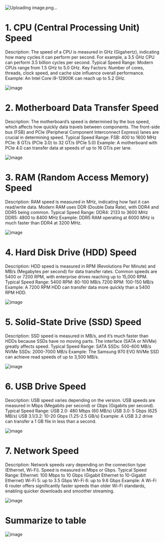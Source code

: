 ![Uploading image.png…]()


# 1. CPU (Central Processing Unit) Speed

Description: The speed of a CPU is measured in GHz (Gigahertz), indicating how many cycles it can perform per second. For example, a 3.5 GHz CPU can perform 3.5 billion cycles per second.
Typical Speed Range: Modern CPUs range from 1.5 GHz to 5.0 GHz.
Key Factors: Number of cores, threads, clock speed, and cache size influence overall performance.
Example: An Intel Core i9-12900K can reach up to 5.2 GHz.

![image](https://github.com/user-attachments/assets/177f125d-5dd0-42e3-846e-3720579103cc)

# 2. Motherboard Data Transfer Speed

Description: The motherboard’s speed is determined by the bus speed, which affects how quickly data travels between components. The front-side bus (FSB) and PCIe (Peripheral Component Interconnect Express) lanes are crucial in determining speed.
Typical Speed Range:
FSB: 400 to 1600 MHz
PCIe: 8 GT/s (PCIe 3.0) to 32 GT/s (PCIe 5.0)
Example: A motherboard with PCIe 4.0 can transfer data at speeds of up to 16 GT/s per lane.

![image](https://github.com/user-attachments/assets/5de11bac-dbcb-4dd6-b744-3d28fe76d51e)

# 3. RAM (Random Access Memory) Speed

Description: RAM speed is measured in MHz, indicating how fast it can read/write data. Modern RAM uses DDR (Double Data Rate), with DDR4 and DDR5 being common.
Typical Speed Range:
DDR4: 2133 to 3600 MHz
DDR5: 4800 to 8400 MHz
Example: DDR5 RAM operating at 6000 MHz is much faster than DDR4 at 3200 MHz.

![image](https://github.com/user-attachments/assets/fa75c789-8e91-4c67-82b6-b1f7c1be9388)

# 4. Hard Disk Drive (HDD) Speed

Description: HDD speed is measured in RPM (Revolutions Per Minute) and MB/s (Megabytes per second) for data transfer rates. Common speeds are 5400 or 7200 RPM, with enterprise drives reaching up to 15,000 RPM.
Typical Speed Range:
5400 RPM: 80-100 MB/s
7200 RPM: 100-150 MB/s
Example: A 7200 RPM HDD can transfer data more quickly than a 5400 RPM HDD.

![image](https://github.com/user-attachments/assets/70b831e7-850f-4647-a323-a7ff44ea705a)

# 5. Solid-State Drive (SSD) Speed

Description: SSD speed is measured in MB/s, and it’s much faster than HDDs because SSDs have no moving parts. The interface (SATA or NVMe) greatly affects speed.
Typical Speed Range:
SATA SSDs: 500-600 MB/s
NVMe SSDs: 2000-7000 MB/s
Example: The Samsung 970 EVO NVMe SSD can achieve read speeds of up to 3,500 MB/s.

![image](https://github.com/user-attachments/assets/192e7b9c-d2c5-446d-a083-ec0553104885)

# 6. USB Drive Speed

Description: USB speed varies depending on the version. USB speeds are measured in Mbps (Megabits per second) or Gbps (Gigabits per second).
Typical Speed Range:
USB 2.0: 480 Mbps (60 MB/s)
USB 3.0: 5 Gbps (625 MB/s)
USB 3.1/3.2: 10-20 Gbps (1.25-2.5 GB/s)
Example: A USB 3.2 drive can transfer a 1 GB file in less than a second.

![image](https://github.com/user-attachments/assets/543ad59a-af1b-4d46-8d24-0700d5622ad9)

# 7. Network Speed

Description: Network speeds vary depending on the connection type (Ethernet, Wi-Fi). Speed is measured in Mbps or Gbps.
Typical Speed Range:
Ethernet: 100 Mbps to 10 Gbps (Gigabit Ethernet to 10-Gigabit Ethernet)
Wi-Fi 5: up to 3.5 Gbps
Wi-Fi 6: up to 9.6 Gbps
Example: A Wi-Fi 6 router offers significantly faster speeds than older Wi-Fi standards, enabling quicker downloads and smoother streaming.

![image](https://github.com/user-attachments/assets/82085d23-c926-4fa9-828b-2215204ba8b5)

# Summarize to table

![image](https://github.com/user-attachments/assets/3a28eaaa-a983-4faa-8893-655f3e335b04)

